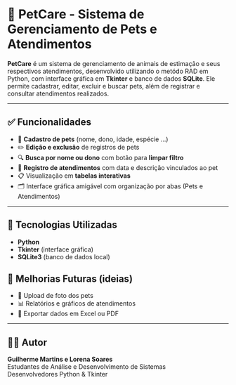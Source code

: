 
# 🐾 PetCare - Sistema de Gerenciamento de Pets e Atendimentos

**PetCare** é um sistema de gerenciamento de animais de estimação e seus respectivos atendimentos, desenvolvido utilizando o metódo RAD em Python, com interface gráfica em **Tkinter** e banco de dados **SQLite**. Ele permite cadastrar, editar, excluir e buscar pets, além de registrar e consultar atendimentos realizados.

---

## ✅ Funcionalidades

- 👤 **Cadastro de pets** (nome, dono, idade, espécie ...)  
- ✏️ **Edição e exclusão** de registros de pets  
- 🔍 **Busca por nome ou dono** com botão para **limpar filtro**  
- 📅 **Registro de atendimentos** com data e descrição vinculados ao pet  
- 📋 Visualização em **tabelas interativas**  
- 🗂 Interface gráfica amigável com organização por abas (Pets e Atendimentos)

---

## 🧪 Tecnologias Utilizadas

- **Python**
- **Tkinter** (interface gráfica)
- **SQLite3** (banco de dados local)

## 📝 Melhorias Futuras (ideias)

- 🐶 Upload de foto dos pets
- 📊 Relatórios e gráficos de atendimentos
- 📁 Exportar dados em Excel ou PDF

---

## 👨‍💻 Autor

**Guilherme Martins e Lorena Soares**  
Estudantes de Análise e Desenvolvimento de Sistemas  
Desenvolvedores Python & Tkinter  
